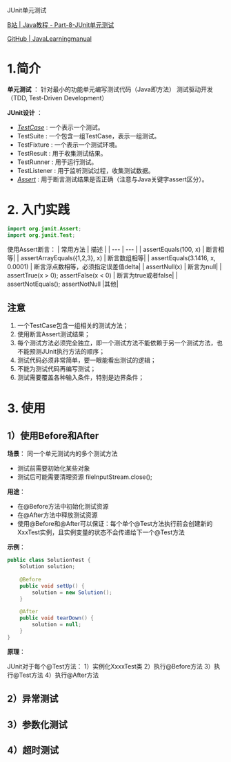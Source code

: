 JUnit单元测试  

[B站 | Java教程 - Part-8-JUnit单元测试](https://www.bilibili.com/video/BV1u4411T78k/?p=2&spm_id_from=pageDriver&vd_source=c39989b23ea5eec50ec54b8201414961)

[GitHub | JavaLearningmanual]( https://github.com/Ziphtracks/JavaLearningmanual)

# 1.简介

**单元测试** ：
针对最小的功能单元编写测试代码（Java即方法）
测试驱动开发（TDD, Test-Driven Development）

**JUnit设计** ：

* *<u>TestCase</u>* : 一个表示一个测试。
* TestSuite : 一个包含一组TestCase，表示一组测试。
* TestFixture : 一个表示一个测试环境。
* TestResult : 用于收集测试结果。
* TestRunner : 用于运行测试。
* TestListener : 用于监听测试过程，收集测试数据。
* *<u>Assert</u>* : 用于断言测试结果是否正确（注意与Java关键字assert区分）。

# 2. 入门实践

```Java
import org.junit.Assert;
import org.junit.Test;
```

使用Assert断言：
| 常用方法 | 描述 |
| --- | --- |
| assertEquals(100, x)                      | 断言相等|
| assertArrayEquals({1,2,3},  x)         | 断言数组相等|
| assertEquals(3.1416, x, 0.0001)     | 断言浮点数相等，必须指定误差值delta|
| assertNull(x)                                  | 断言为null|
| assertTrue(x > 0);   assertFalse(x < 0)  | 断言为true或者false|
| assertNotEquals();   assertNotNull  |其他|

## 注意

1. 一个TestCase包含一组相关的测试方法；
2. 使用断言Assert测试结果；
3. 每个测试方法必须完全独立，即一个测试方法不能依赖于另一个测试方法，也不能预测JUnit执行方法的顺序；
4. 测试代码必须非常简单，要一眼能看出测试的逻辑；
5. 不能为测试代码再编写测试；
6. 测试需要覆盖各种输入条件，特别是边界条件；

# 3. 使用

## 1）使用Before和After

**场景**：
同一个单元测试内的多个测试方法

* 测试前需要初始化某些对象
* 测试后可能需要清理资源 fileInputStream.close();

**用途**：

* 在@Before方法中初始化测试资源
* 在@After方法中释放测试资源
* 使用@Before和@After可以保证：每个单个@Test方法执行前会创建新的XxxTest实例，且实例变量的状态不会传递给下一个@Test方法

**示例**：

```Java
public class SolutionTest {
    Solution solution;
    
    @Before
    public void setUp() {
        solution = new Solution();
    }
    
    @After
    public void tearDown() {
        solution = null;
    }
}
```

**原理**：

JUnit对于每个@Test方法：
1）实例化XxxxTest类
2）执行@Before方法
3）执行@Test方法
4）执行@After方法

## 2）异常测试

## 3）参数化测试

## 4）超时测试